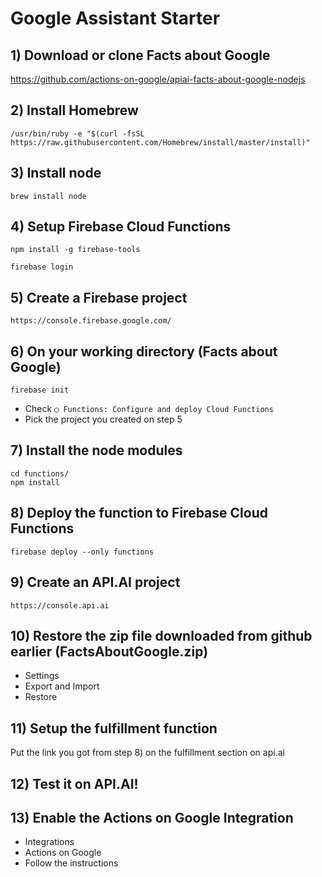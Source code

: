 # Google Assistant Starter

## 1) Download or clone Facts about Google
 https://github.com/actions-on-google/apiai-facts-about-google-nodejs

## 2) Install Homebrew
```
/usr/bin/ruby -e "$(curl -fsSL https://raw.githubusercontent.com/Homebrew/install/master/install)"
```

## 3) Install node
```
brew install node
```

## 4) Setup Firebase Cloud Functions
```
npm install -g firebase-tools
```
```
firebase login
```

## 5) Create a Firebase project
```
https://console.firebase.google.com/
```

## 6) On your working directory (Facts about Google)
```
firebase init
```
- Check `◯ Functions: Configure and deploy Cloud Functions`
- Pick the project you created on step 5


## 7) Install the node modules
```
cd functions/
npm install
```

## 8) Deploy the function to Firebase Cloud Functions
```
firebase deploy --only functions
```

## 9) Create an API.AI project
```
https://console.api.ai
```

## 10) Restore the zip file downloaded from github earlier (FactsAboutGoogle.zip)
- Settings
- Export and Import
- Restore

## 11) Setup the fulfillment function
Put the link you got from step 8) on the fulfillment section on api.ai

## 12) Test it on API.AI!

## 13) Enable the Actions on Google Integration
- Integrations
- Actions on Google
- Follow the instructions
